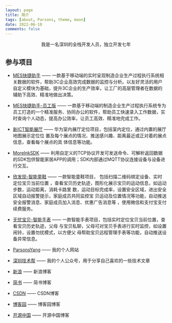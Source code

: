 ```yaml
---
layout: page
title: 简介
tags: [about, Parsons, theme, moon]
date: 2022-06-10
comments: false
---
```

    
<center>我是一名深圳的全栈开发人员，独立开发七年</center>

## 参与项目
* [MES快捷助手](https://itunes.apple.com/cn/app/id1420318965?mt=8) —— 一款基于移动端的实时呈现制造企业生产过程执行系统相关数据的软件，帮助3C企业高效完成数据的监控与分析。以友好灵活的用户自定义模块为基础，提升3C企业的生产效率，让工厂的高层管理者在数据的辅助下高效、精准地做出决策。
* [MES快捷助手-员工版](https://itunes.apple.com/cn/app/id1444976911?mt=8) —— 一款基于移动端的制造企业生产过程执行系统专为员工打造的一个精准服务、协同办公的软件，帮助员工快速录入工作数据，实时查询个人动态，提高办公效率，让员工高效、精准地完成工作。
* [新ICT智能展厅](https://itunes.apple.com/cn/app/id1334527106?mt=8) —— 华为室内展厅定位项目，包括室内定位，通过内置的展厅地图展示定位位 置及每个展点的情况、推送感兴趣、距离最近或正对着的展点信息，查看每个展点的具 体信息等功能。
* [MorelnkSDK](http://www.morelnk.cn/) —— 利用自定义的TCP协议开发可发送命令、可解析返回数据的SDK包供智能家居APP的调用；SDK内部通过MQTT协议连接设备与设备进行交互。
* [欣发现-智能童鞋](http://www.morelnk.cn/) —— 一款智能童鞋项目， 包括扫描二维码绑定设备、实时定位宝贝当前位置 ，查看宝贝历史轨迹，图形化展示宝贝的运动信息，如运动步数，运动距离，消耗卡路里 数，运动目标完成率，设置安全区域，进出安全区域自动报警提示，家庭成员共同监控宝 贝运动及位置情况等功能，自动推送安全报警消息、家庭成员加入消息、优惠广告消息等 ，使用微信和支付宝支付续费服务。
* [无忧宝贝-智能手表](http://www.morelnk.cn/) —— 一款智能手表项目，包括实时定位宝贝当前位置，查看宝贝历史轨迹，父母 与宝贝私聊，父母可对宝贝手表进行实时监控，如设置闹铃，设置勿扰模式，以方便父 母帮助宝贝远程管理手表等功能，自动推送设备异常信息。

* [ParsonsYang](https://parsonsyang.github.io) —— 我的个人网站
* [深圳技术帮](https://mp.weixin.qq.com/profile?src=3&timestamp=1553770852&ver=1&signature=1ZhiAXi*mNSwQZ0yP0D87UPwKRWKh64N6-noDrIlLPYwG0DfIaef3cQJkn6oqp6utOuW1VNMzPE3LYVnU2UpZw==) —— 我的个人公众号，用于分享自己喜欢的一些技术文章
* [新浪](http://blog.sina.com.cn/u/2685019963) —— 新浪博客
* [简书](https://www.jianshu.com/u/7d7df5c5669c) —— 简书博客
* [CSDN](https://blog.csdn.net/NickYangBooy) —— CSDN博客
* [博客园](https://www.cnblogs.com/nickyangbo) —— 博客园博客
* [开源中国](https://my.oschina.net/NickYangBooy) —— 开源中国博客


